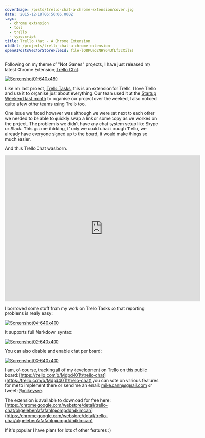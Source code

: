 ```yaml
---
coverImage: /posts/trello-chat-a-chrome-extension/cover.jpg
date: '2015-12-18T06:50:06.000Z'
tags:
  - chrome extension
  - tool
  - trello
  - typescript
title: Trello Chat - A Chrome Extension
oldUrl: /projects/trello-chat-a-chrome-extension
openAIPostsVectorStoreFileId: file-lQ8PUno2NHY64JfLf3cXilSs
---
```


Following on my theme of "Not Games" projects, I have just released my latest Chrome Extension; [Trello Chat](https://chrome.google.com/webstore/detail/trello-chat/ohgelebenfafafahlppompddhdkimcan).

<!-- more -->

[![Screenshot01-640x480](https://www.mikecann.co.uk/wp-content/uploads/2015/12/Screenshot01-640x480.png)](https://www.mikecann.co.uk/wp-content/uploads/2015/12/Screenshot01-640x480.png)

Like my last project, [Trello Tasks](https://www.mikecann.co.uk/myprojects/trello-tasks/trello-tasks-a-new-chrome-extension/), this is an extension for Trello. I love Trello and use it to organise just about everything. Our team used it at the [Startup Weekend last month](https://www.mikecann.co.uk/myprojects/tuckr/startup-weekend-perth-2015-tuckr/) to organise our project over the weeked, I also noticed quite a few other teams using Trello too.

One issue we faced however was although we were sat next to each other we needed to be able to quickly swap a link or some copy as we worked on the project. The problem is we didn't have any chat system setup like Skype or Slack. This got me thinking, if only we could chat through Trello, we already have everyone signed up to the board, it would make things so much easier.

And thus Trello Chat was born.

<iframe width="640" height="480" src="https://www.youtube.com/embed/M-5o2eZrCl0" frameborder="0" allowfullscreen></iframe>

I borrowed some stuff from my work on Trello Tasks so that reporting problems is really easy:

[![Screenshot04-640x400](https://www.mikecann.co.uk/wp-content/uploads/2015/12/Screenshot04-640x400.png)](https://www.mikecann.co.uk/wp-content/uploads/2015/12/Screenshot04-640x400.png)

It supports full Markdown syntax:

[![Screenshot02-640x400](https://www.mikecann.co.uk/wp-content/uploads/2015/12/Screenshot02-640x400.png)](https://www.mikecann.co.uk/wp-content/uploads/2015/12/Screenshot02-640x400.png)

You can also disable and enable chat per board:

[![Screenshot03-640x400](https://www.mikecann.co.uk/wp-content/uploads/2015/12/Screenshot03-640x400.png)](https://www.mikecann.co.uk/wp-content/uploads/2015/12/Screenshot03-640x400.png)

I am, of-course, tracking all of my development on Trello on this public board: [https://trello.com/b/Mdpd40Tt/trello-chat](https://trello.com/b/Mdpd40Tt/trello-chat) you can vote on various features for me to implement there or send me an email: mike.cann@gmail.com or tweet: [@mikeysee](https://twitter.com/mikeysee).

The extension is available to download for free here: [https://chrome.google.com/webstore/detail/trello-chat/ohgelebenfafafahlppompddhdkimcan](https://chrome.google.com/webstore/detail/trello-chat/ohgelebenfafafahlppompddhdkimcan)

If it's popular I have plans for lots of other features :)

